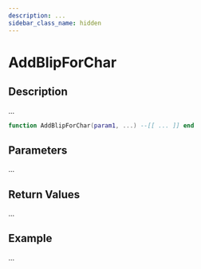 ```yaml
---
description: ...
sidebar_class_name: hidden
---
```


# AddBlipForChar

## Description

...

```lua
function AddBlipForChar(param1, ...) --[[ ... ]] end
```

## Parameters

...

## Return Values

...

## Example

...

